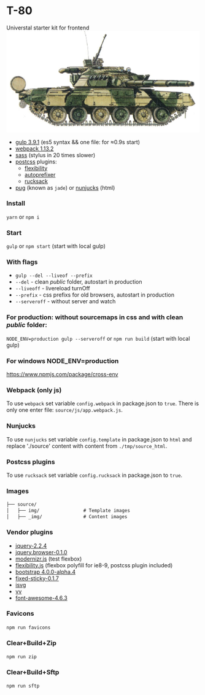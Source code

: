 # T-80
Universtal starter kit for frontend
![](https://github.com/suenot/T-80/raw/master/source/_img/t-80.jpg)

- [gulp 3.9.1](http://gulpjs.com/) (es5 syntax && one file: for ≈0.9s start)
- [webpack 1.13.2](https://webpack.github.io/)
- [sass](http://sass-lang.com/) (stylus in 20 times slower)
- [postcss](http://postcss.org/) plugins:
	- [flexibility](https://github.com/7rulnik/postcss-flexibility)
	- [autoprefixer](https://github.com/postcss/autoprefixer)
	- [rucksack](https://github.com/simplaio/rucksack)
- [pug](https://pugjs.org/api/getting-started.html) (known as ```jade```) or [nunjucks](https://mozilla.github.io/nunjucks/) (html)

### Install
```yarn``` or ```npm i```

### Start
```gulp``` or ```npm start``` (start with local gulp)

### With flags
- ```gulp --del --liveof --prefix```
- ```--del``` - clean *public* folder, autostart in production
- ```--liveoff``` - livereload turnOff
- ```--prefix``` - css prefixs for old browsers, autostart in production
- ```--serveroff``` - without server and watch

### For production: without sourcemaps in css and with clean *public* folder:
```NODE_ENV=production gulp --serveroff``` or ```npm run build``` (start with local gulp)

### For windows NODE_ENV=production
https://www.npmjs.com/package/cross-env

### Webpack (only js)
To use ```webpack``` set variable ```config.webpack``` in package.json to ```true```.
There is only one enter file: ```source/js/app.webpack.js```.

### Nunjucks
To use ```nunjucks``` set variable ```config.template``` in package.json to ```html``` and replace './source' content with content from ```./tmp/source_html```.

### Postcss plugins
To use ```rucksack``` set variable ```config.rucksack``` in package.json to ```true```.

### Images
```
├── source/
│   ├── img/                # Template images
│   ├── _img/               # Content images
```

### Vendor plugins
- [jquery-2.2.4](https://jquery.com/)
- [jquery.browser-0.1.0](https://github.com/gabceb/jquery-browser-plugin)
- [modernizr.js](https://modernizr.com/) (test flexbox)
- [flexibility.js](https://github.com/jonathantneal/flexibility) (flexbox polyfill for ie8-9, postcss plugin included)
- [bootstrap 4.0.0-alpha.4](http://v4-alpha.getbootstrap.com/)
- [fixed-sticky-0.1.7](https://github.com/filamentgroup/fixed-sticky)
- [isvg](https://github.com/suenot/isvg)
- [vv](https://github.com/suenot/vv)
- [font-awesome-4.6.3](http://fontawesome.io/)

### Favicons
```npm run favicons```

### Clear+Build+Zip
```npm run zip```

### Clear+Build+Sftp
```npm run sftp```


